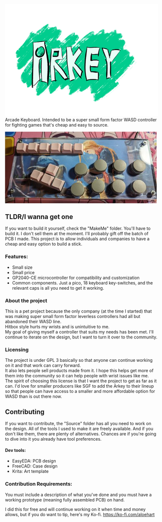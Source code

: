 ![Arkey](/Resources/Logo.png)
Arcade Keyboard. Intended to be a super small form factor WASD controller for fighting games that's cheap and easy to source.  

![Photo of completed project](/Resources/Image.jpg)

## TLDR/I wanna get one  
If you want to build it yourself, check the "MakeMe" folder. You'll have to build it. I don't sell them at the moment. I'll probably gift off the batch of PCB I made. This project is to allow individuals and companies to have a cheap and easy option to build a stick.  


### Features:  
- Small size  
- Small price  
- GP2040-CE microcontroller for compatibility and customization  
- Common components. Just a pico, 18 keyboard key-switches, and the relevant caps is all you need to get it working.   

### About the project
This is a pet project because the only company (at the time I started) that was making super small form factor leverless controllers had all but abandoned their WASD line.   
Hitbox style hurts my wrists and is unintuitive to me.   
My goal of giving myself a controller that suits my needs has been met. I'll continue to iterate on the design, but I want to turn it over to the community.  

### Licensing
The project is under GPL 3 basically so that anyone can continue working on it and that work can carry forward.   
It also lets people sell products made from it. I hope this helps get more of them into the community so it can help people with wrist issues like me.   
The spirit of choosing this license is that I want the project to get as far as it can. I'd love for smaller producers like SGF to add the Arkey to their lineup so that people can have access to a smaller and more affordable option for WASD than is out there now.


## Contributing
If you want to contribute, the "Source" folder has all you need to work on the design. All of the tools I used to make it are freely available. And if you don't like them, there are plenty of alternatives. Chances are if you're going to dive into it  you already have tool preferences. 
#### Dev tools:  
- EasyEDA: PCB design  
- FreeCAD: Case design  
- Krita: Art template  
### Contribution Requirements:
You must include a description of what you've done and you must have a working prototype (meaning fully assembled PCB) on hand. 


I did this for free and will continue working on it when time and money allows, but if you do want to tip, here's my Ko-fi.
https://ko-fi.com/aloehart
